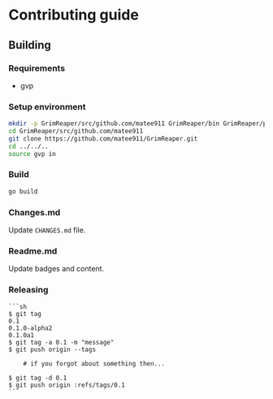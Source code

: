 # Contributing guide

## Building

### Requirements

* gvp

### Setup environment

   ```sh
   mkdir -p GrimReaper/src/github.com/matee911 GrimReaper/bin GrimReaper/pkg
   cd GrimReaper/src/github.com/matee911
   git clone https://github.com/matee911/GrimReaper.git
   cd ../../..
   source gvp in
   ```

### Build

   ```sh
   go build
   ```

### Changes.md

Update `CHANGES.md` file.

### Readme.md

Update badges and content.

### Releasing

    ```sh
    $ git tag
    0.1
    0.1.0-alpha2
    0.1.0a1
    $ git tag -a 0.1 -m "message"
    $ git push origin --tags

		# if you forgot about something then...

    $ git tag -d 0.1
    $ git push origin :refs/tags/0.1
    ```
